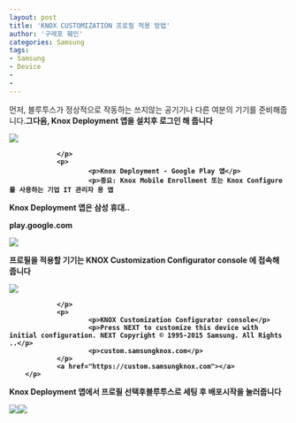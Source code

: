 ```yaml
---
layout: post
title: 'KNOX CUSTOMIZATION 프로필 적용 방법'
author: '구레포 훼인'
categories: Samsung
tags:
- Samsung
- Device
-
- 
---
```



<script> location.href='https://cafe.naver.com/develoid/864241' ; </script>

<p>먼저, 블루투스가 정상적으로 작동하는 쓰지않는 공기기나 다른 여분의 기기를 준비해줍니다.<b><b><b><b>그다음, Knox Deployment 앱을 설치후 로그인 해 줍니다<b><b></p><p>
        <p>
                          <p>
                        <img src="https://dthumb-phinf.pstatic.net/?src=https://lh3.googleusercontent.com/ruiokLXdSpIGY2-jZzCwbxy-mjaytNphu3c6nBQzu_5mcx0frmq1iZwb_ieMuL_Fn8M1&amp;type=f220">
                        
                </p>
                <p>
                        <p>Knox Deployment - Google Play 앱</p>
                        <p>중요: Knox Mobile Enrollment 또는 Knox Configure를 사용하는 기업 IT 관리자 용 앱

Knox Deployment 앱은 삼성 휴대..</p>
                        <p>play.google.com</p>
                </p>
                <a href="https://play.google.com/store/apps/details?id=com.samsung.android.knox.enrollment&amp;hl=ko"></a>
        </p>
</p><b><img src="https://cafeptthumb-phinf.pstatic.net/MjAxOTA0MTdfNDIg/MDAxNTU1NDYzNzg0MTE1.FV00zeATRTeGj1vNeeNj1kE3huwFhuAFeYRo8XKDF0og.Akrg1C-RTgLfOj8FOzKsCWyPiy2lxGHTbrBnAq2gH8Eg.PNG.yougnilzzz/externalFile.png?type=w740"><b><p><b>프로필을 적용할 기기는 KNOX Customization Configurator console 에 접속해 줍니다<b><b></p><p>
        <p>
                          <p>
                        <img src="https://dthumb-phinf.pstatic.net/?src=https://custom.samsungknox.com/assets/img/header_tablet.png&amp;type=f560_336">
                        
                </p>
                <p>
                        <p>KNOX Customization Configurator console</p>
                        <p>Press NEXT to customize this device with initial configuration. NEXT Copyright © 1995-2015 Samsung. All Rights ..</p>
                        <p>custom.samsungknox.com</p>
                </p>
                <a href="https://custom.samsungknox.com"></a>
        </p>
</p><b><p><b><b>Knox Deployment 앱에서 프로필 선택후<b>블루투스로 세팅 후 배포시작을 눌러줍니다<b><b></p><img src="https://cafeptthumb-phinf.pstatic.net/MjAxOTA0MTdfMTcg/MDAxNTU1NDYzNzg0NTU0.xMoJD9AHBc8LR6m6B-ohziJufbiDyYjnmhxgGVYl7mUg.PK2eaJxeDynA5Cp8AWPcn5zMbN17Nr5shgheNUf61vkg.PNG.yougnilzzz/externalFile.png?type=w740"><b><img src="https://cafeptthumb-phinf.pstatic.net/MjAxOTA0MTdfNDAg/MDAxNTU1NDYzNzg0ODgw.2bK7UZQnNHWt1wCgo1Paz5zv0hPpMEMhBKifq0MMCU8g.GNLif0XQAvFvWKGon-xIo_Ci-jPIi1cm1VK-YHC9z2Mg.PNG.yougnilzzz/externalFile.png?type=w740"><b>
